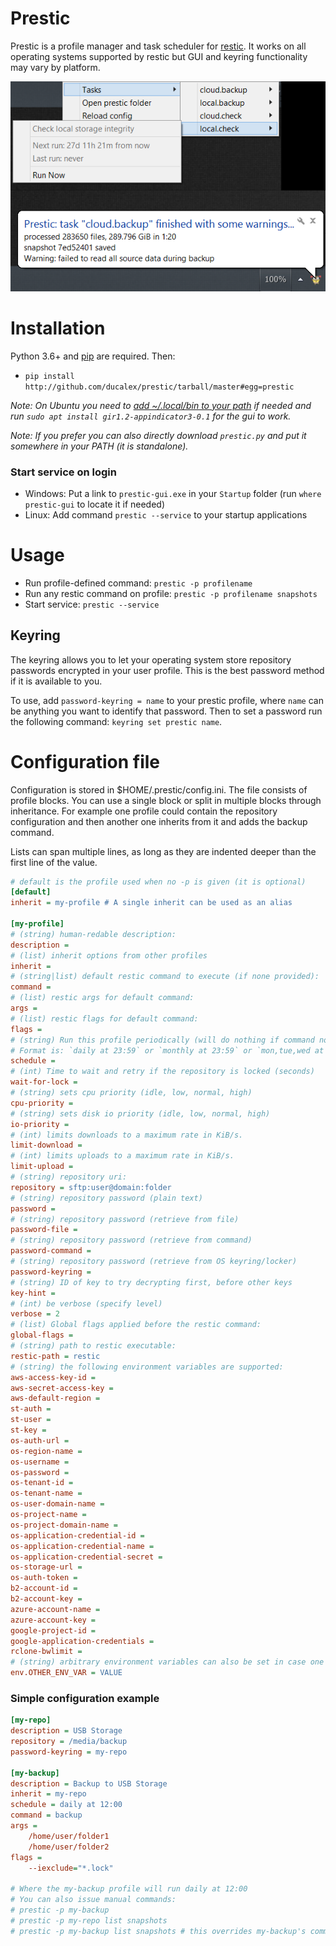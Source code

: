 # Prestic
Prestic is a profile manager and task scheduler for [restic](https://restic.net/). It works on all 
operating systems supported by restic but GUI and keyring functionality may vary by platform.

![Screenshot](https://github.com/ducalex/prestic/raw/master/screenshot.png)


# Installation

Python 3.6+ and [pip](https://pip.pypa.io/en/stable/installing/) are required. Then:
- `pip install http://github.com/ducalex/prestic/tarball/master#egg=prestic`

_Note: On Ubuntu you need to [add ~/.local/bin to your path](https://bugs.launchpad.net/ubuntu/+source/bash/+bug/1588562)
 if needed and run `sudo apt install gir1.2-appindicator3-0.1` for the gui to work._

_Note: If you prefer you can also directly download `prestic.py` and put it somewhere in your PATH 
 (it is standalone)._


### Start service on login
- Windows: Put a link to `prestic-gui.exe` in your `Startup` folder (run `where prestic-gui` to locate it if needed)
- Linux: Add command `prestic --service` to your startup applications


# Usage
- Run profile-defined command: `prestic -p profilename`
- Run any restic command on profile: `prestic -p profilename snapshots`
- Start service: `prestic --service`

## Keyring
The keyring allows you to let your operating system store repository passwords encrypted in your 
user profile. This is the best password method if it is available to you.

To use, add `password-keyring = name` to your prestic profile, where `name` can be anything you 
want to identify that password. Then to set a password run the following command: 
`keyring set prestic name`.


# Configuration file
Configuration is stored in $HOME/.prestic/config.ini. The file consists of profile blocks. You can use a 
single block or split in multiple blocks through inheritance. For example one profile could contain 
the repository configuration and then another one inherits from it and adds the backup command.

Lists can span multiple lines, as long as they are indented deeper than the first line of the value. 
 
````ini
# default is the profile used when no -p is given (it is optional)
[default]
inherit = my-profile # A single inherit can be used as an alias

[my-profile]
# (string) human-redable description:
description =
# (list) inherit options from other profiles
inherit =
# (string|list) default restic command to execute (if none provided):
command =
# (list) restic args for default command:
args =
# (list) restic flags for default command:
flags =
# (string) Run this profile periodically (will do nothing if command not set)
# Format is: `daily at 23:59` or `monthly at 23:59` or `mon,tue,wed at 23:59`. Hourly is also possible: `daily at *:30`
schedule =
# (int) Time to wait and retry if the repository is locked (seconds)
wait-for-lock =
# (string) sets cpu priority (idle, low, normal, high)
cpu-priority =
# (string) sets disk io priority (idle, low, normal, high)
io-priority =
# (int) limits downloads to a maximum rate in KiB/s.
limit-download =
# (int) limits uploads to a maximum rate in KiB/s.
limit-upload =
# (string) repository uri:
repository = sftp:user@domain:folder
# (string) repository password (plain text)
password =
# (string) repository password (retrieve from file)
password-file =
# (string) repository password (retrieve from command)
password-command =
# (string) repository password (retrieve from OS keyring/locker)
password-keyring =
# (string) ID of key to try decrypting first, before other keys
key-hint =
# (int) be verbose (specify level)
verbose = 2
# (list) Global flags applied before the restic command:
global-flags =
# (string) path to restic executable:
restic-path = restic
# (string) the following environment variables are supported:
aws-access-key-id =
aws-secret-access-key =
aws-default-region =
st-auth =
st-user =
st-key =
os-auth-url =
os-region-name =
os-username =
os-password =
os-tenant-id =
os-tenant-name =
os-user-domain-name =
os-project-name =
os-project-domain-name =
os-application-credential-id =
os-application-credential-name =
os-application-credential-secret =
os-storage-url =
os-auth-token =
b2-account-id =
b2-account-key =
azure-account-name =
azure-account-key =
google-project-id =
google-application-credentials =
rclone-bwlimit =
# (string) arbitrary environment variables can also be set in case one is missing above:
env.OTHER_ENV_VAR = VALUE
````

### Simple configuration example
````ini
[my-repo]
description = USB Storage
repository = /media/backup
password-keyring = my-repo

[my-backup]
description = Backup to USB Storage
inherit = my-repo
schedule = daily at 12:00
command = backup
args =
    /home/user/folder1
    /home/user/folder2
flags =
    --iexclude="*.lock"

# Where the my-backup profile will run daily at 12:00
# You can also issue manual commands:
# prestic -p my-backup
# prestic -p my-repo list snapshots
# prestic -p my-backup list snapshots # this overrides my-backup's command/args/flags
````
